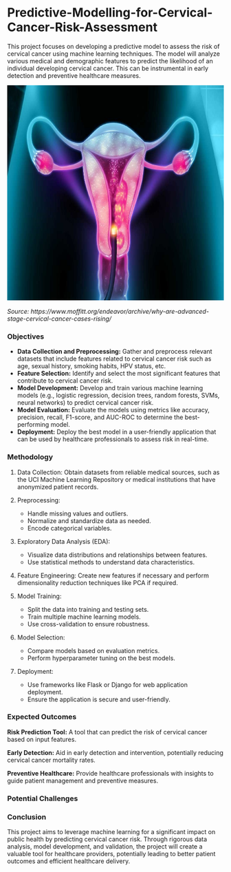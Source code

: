 # Predictive-Modelling-for-Cervical-Cancer-Risk-Assessment
This project focuses on developing a predictive model to assess the risk of cervical cancer using machine learning techniques. The model will analyze various medical and demographic features to predict the likelihood of an individual developing cervical cancer. This can be instrumental in early detection and preventive healthcare measures.
<p></p>
<img src="cervical-cancer.jpg" alt="cervical-cancer" width="850" height="500">
<p><i>Source: https://www.moffitt.org/endeavor/archive/why-are-advanced-stage-cervical-cancer-cases-rising/</i></p>
<h3>Objectives</h3>
<ul>
<li><b>Data Collection and Preprocessing:</b> Gather and preprocess relevant datasets that include features related to cervical cancer risk such as age, sexual history, smoking habits, HPV status, etc.</li>
<li><b>Feature Selection:</b> Identify and select the most significant features that contribute to cervical cancer risk.</li>
<li><b>Model Development:</b> Develop and train various machine learning models (e.g., logistic regression, decision trees, random forests, SVMs, neural networks) to predict cervical cancer risk.</li>
<li><b>Model Evaluation:</b> Evaluate the models using metrics like accuracy, precision, recall, F1-score, and AUC-ROC to determine the best-performing model.</li>
<li><b>Deployment:</b> Deploy the best model in a user-friendly application that can be used by healthcare professionals to assess risk in real-time.</li>
  </ul>
<h3>Methodology</h3>
<ol>
<li>Data Collection: Obtain datasets from reliable medical sources, such as the UCI Machine Learning Repository or medical 
  institutions that have anonymized patient records.</li>
<p><li>Preprocessing:</li>
  <ul>
<li>Handle missing values and outliers.</li>
<li>Normalize and standardize data as needed.</li>
<li>Encode categorical variables.</li>
  </ul></p>
<p><li>Exploratory Data Analysis (EDA):</li>
  <ul>
<li>Visualize data distributions and relationships between features.</li>
<li>Use statistical methods to understand data characteristics.</li>
  </ul></p>
<p><li>Feature Engineering: Create new features if necessary and perform dimensionality reduction techniques like PCA if required.</li></p>
<p><li>Model Training:</li>
  <ul>
<li>Split the data into training and testing sets.</li>
<li>Train multiple machine learning models.</li>
<li>Use cross-validation to ensure robustness.</li>
  </ul></p>
<p><li>Model Selection:</li>
  <ul>
<li>Compare models based on evaluation metrics.</li>
<li>Perform hyperparameter tuning on the best models.</li>
  </ul></p>
<p><li>Deployment:</li>
  <ul>
<li>Use frameworks like Flask or Django for web application deployment.</li>
<li>Ensure the application is secure and user-friendly.</li>
  </ul></p>
</ol>
<h3>Expected Outcomes</h3>
<p><b>Risk Prediction Tool:</b> A tool that can predict the risk of cervical cancer based on input features.</p>
<p><b>Early Detection:</b> Aid in early detection and intervention, potentially reducing cervical cancer mortality rates.</p>
<p><b>Preventive Healthcare:</b> Provide healthcare professionals with insights to guide patient management and preventive measures.</p>
<h3>Potential Challenges</h3>

<h3>Conclusion</h3>
<p>This project aims to leverage machine learning for a significant impact on public health by predicting cervical cancer risk. Through rigorous data analysis, model development, and validation, the project will create a valuable tool for healthcare providers, potentially leading to better patient outcomes and efficient healthcare delivery.</p>







